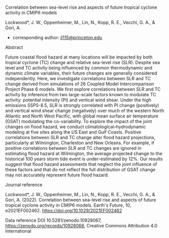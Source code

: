 Correlation between sea-level rise and aspects of future tropical cyclone activity in CMIP6 models

Lockwood*, J. W., Oppenheimer, M., Lin, N., Kopp, R. E., Vecchi, G. A., & Gori, A. 

* corresponding author: jl115@princeton.edu

Abstract

Future coastal flood hazard at many locations will be impacted by both tropical cyclone (TC) change and relative sea-level rise (SLR). Despite sea level and TC activity being influenced by common thermodynamic and dynamic climate variables, their future changes are generally considered independently. Here, we investigate correlations between SLR and TC change derived from simulations of 26 Coupled Model Intercomparison Project Phase 6 models. We first explore correlations between SLR and TC activity by inference from two large-scale factors known to modulate TC activity: potential intensity (PI) and vertical wind shear. Under the high emissions SSP5-8.5, SLR is strongly correlated with PI change (positively) and vertical wind shear change (negatively) over much of the western North Atlantic and North West Pacific, with global mean surface air temperature (GSAT) modulating the co-variability. To explore the impact of the joint changes on flood hazard, we conduct climatological–hydrodynamic modeling at five sites along the US East and Gulf Coasts. Positive correlations between SLR and TC change alter flood hazard projections, particularly at Wilmington, Charleston and New Orleans. For example, if positive correlations between SLR and TC changes are ignored in estimating flood hazard at Wilmington, the average projected change to the historical 100 years storm tide event is under-estimated by 12%. Our results suggest that flood hazard assessments that neglect the joint influence of these factors and that do not reflect the full distribution of GSAT change may not accurately represent future flood hazard.


Journal reference

Lockwood*, J. W., Oppenheimer, M., Lin, N., Kopp, R. E., Vecchi, G. A., & Gori, A. (2022). Correlation between sea-level rise and aspects of future tropical cyclone activity in CMIP6 models. Earth's Future, 10, e2021EF002462. https://doi.org/10.1029/2021EF002462

Data reference
DOI 10.5281/zenodo.10928067,  https://zenodo.org/records/10928068, Creative Commons Attribution 4.0 International


